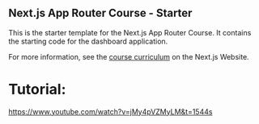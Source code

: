 ## Next.js App Router Course - Starter

This is the starter template for the Next.js App Router Course. It contains the starting code for the dashboard application.

For more information, see the [course curriculum](https://nextjs.org/learn) on the Next.js Website.

# Tutorial:
https://www.youtube.com/watch?v=jMy4pVZMyLM&t=1544s
